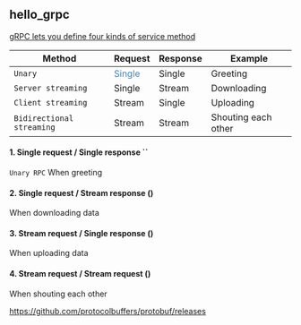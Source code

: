 hello_grpc
---

[gRPC lets you define four kinds of service method](https://grpc.io/docs/guides/concepts/)

| Method  | Request  | Response  |  Example
|---|---|---|---|
| `Unary`   | <span style="color:STEELBLUE;">Single</span>  |  Single | Greeting|
|  `Server streaming`  | Single  | Stream  | Downloading|
| `Client streaming`   | Stream  | Single  | Uploading|
| `Bidirectional streaming`   | Stream  | Stream  | Shouting each other|

#### 1. Single request / Single response ``

`Unary RPC` When greeting

#### 2. Single request / Stream response ()

When downloading data

#### 3. Stream request / Single response ()

When uploading data

#### 4. Stream request / Stream request ()

When shouting each other

https://github.com/protocolbuffers/protobuf/releases